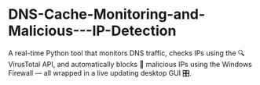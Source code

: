 # DNS-Cache-Monitoring-and-Malicious---IP-Detection
A real-time Python tool that monitors DNS traffic, checks IPs using the 🔍 VirusTotal API, and automatically blocks 🚫 malicious IPs using the Windows Firewall — all wrapped in a live updating desktop GUI 🎛️.
